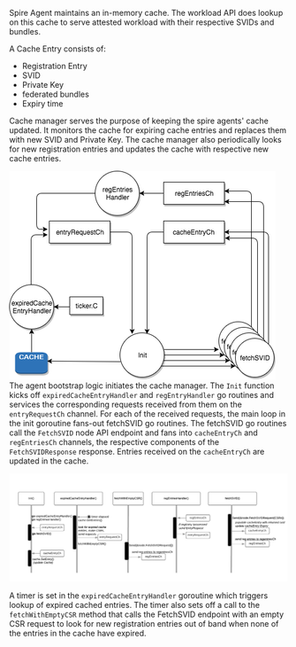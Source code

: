 Spire Agent maintains an in-memory cache. The workload API does lookup on this cache to serve attested workload with their respective SVIDs and bundles.

A Cache Entry consists of:
* Registration Entry
* SVID
* Private Key
* federated bundles
* Expiry time

Cache manager serves the purpose of keeping the spire agents' cache updated. It monitors the cache for expiring cache entries and replaces them with new SVID and Private Key.
The cache manager also periodically looks for new registration entries and updates the cache with respective new cache entries.  


![cache manager flow](../../../doc/images/cache_mgr_flow.png)
The agent bootstrap logic initiates the cache manager. The `Init` function kicks off `expiredCacheEntryHandler` and `regEntryHandler` go routines and services the corresponding requests received from them on the `entryRequestCh` channel. 
For each of the received requests, the main loop in the init goroutine fans-out fetchSVID go routines. The fetchSVID go routines call the `FetchSVID` node API endpoint and fans into `cacheEntryCh` and `regEntriesCh` channels, the respective components of the `FetchSVIDResponse` response.
Entries received on the `cacheEntryCh` are updated in the cache.   

![goroutines logic](../../../doc/images/cache_mgr.png)

A timer is set in the `expiredCacheEntryHandler` goroutine which triggers lookup of expired cached entries. The timer also sets off a call to the `fetchWithEmptyCSR` method that calls the FetchSVID endpoint with an empty CSR request to look for new registration entries out of band when none of the entries in the cache have expired.  
